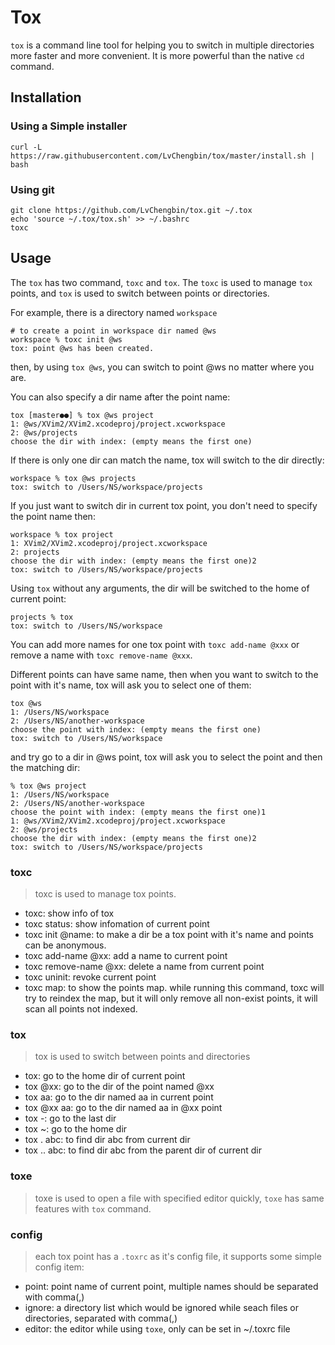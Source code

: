 # Tox

`tox` is a command line tool for helping you to switch in multiple directories more faster and more convenient. It is more powerful than the native `cd` command.

## Installation

### Using a Simple installer

```
curl -L https://raw.githubusercontent.com/LvChengbin/tox/master/install.sh | bash
```

### Using git

```
git clone https://github.com/LvChengbin/tox.git ~/.tox
echo 'source ~/.tox/tox.sh' >> ~/.bashrc
toxc
```

## Usage

The `tox` has two command, `toxc` and `tox`. The `toxc` is used to manage `tox` points, and `tox` is used to switch between points or directories.

For example, there is a directory named `workspace`

```
# to create a point in workspace dir named @ws
workspace % toxc init @ws
tox: point @ws has been created.
```
then, by using `tox @ws`, you can switch to point @ws no matter where you are.

You can also specify a dir name after the point name:

```
tox [master●●] % tox @ws project
1: @ws/XVim2/XVim2.xcodeproj/project.xcworkspace
2: @ws/projects
choose the dir with index: (empty means the first one)
```
If there is only one dir can match the name, tox will switch to the dir directly:

```
workspace % tox @ws projects
tox: switch to /Users/NS/workspace/projects
```

If you just want to switch dir in current tox point, you don't need to specify the point name then:

```
workspace % tox project
1: XVim2/XVim2.xcodeproj/project.xcworkspace
2: projects
choose the dir with index: (empty means the first one)2
tox: switch to /Users/NS/workspace/projects
```

Using `tox` without any arguments, the dir will be switched to the home of current point:

```
projects % tox
tox: switch to /Users/NS/workspace
```

You can add more names for one tox point with `toxc add-name @xxx` or remove a name with `toxc remove-name @xxx`.

Different points can have same name, then when you want to switch to the point with it's name, tox will ask you to select one of them:

```
tox @ws
1: /Users/NS/workspace
2: /Users/NS/another-workspace
choose the point with index: (empty means the first one)
tox: switch to /Users/NS/workspace
```

and try go to a dir in @ws point, tox will ask you to select the point and then the matching dir:

```
% tox @ws project
1: /Users/NS/workspace
2: /Users/NS/another-workspace
choose the point with index: (empty means the first one)1
1: @ws/XVim2/XVim2.xcodeproj/project.xcworkspace
2: @ws/projects
choose the dir with index: (empty means the first one)2
tox: switch to /Users/NS/workspace/projects
```

### toxc

> toxc is used to manage tox points.

- toxc: show info of tox
- toxc status: show infomation of current point
- toxc init @name: to make a dir be a tox point with it's name and points can be anonymous.
- toxc add-name @xx: add a name to current point
- toxc remove-name @xx: delete a name from current point
- toxc uninit: revoke current point
- toxc map: to show the points map. while running this command, toxc will try to reindex the map, but it will only remove all non-exist points, it will scan all points not indexed.

### tox

> tox is used to switch between points and directories

- tox: go to the home dir of current point
- tox @xx: go to the dir of the point named @xx
- tox aa: go to the dir named aa in current point
- tox @xx aa: go to the dir named aa in @xx point
- tox -: go to the last dir
- tox ~: go to the home dir
- tox . abc: to find dir abc from current dir
- tox .. abc: to find dir abc from the parent dir of current dir

### toxe

> toxe is used to open a file with specified editor quickly, `toxe` has same features with `tox` command.

### config

> each tox point has a `.toxrc` as it's config file, it supports some simple config item:

- point: point name of current point, multiple names should be separated with comma(,)
- ignore: a directory list which would be ignored while seach files or directories, separated with comma(,) 
- editor: the editor while using `toxe`, only can be set in ~/.toxrc file

